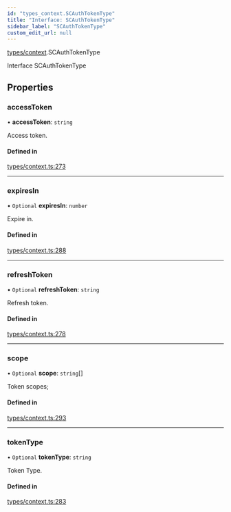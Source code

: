 ```yaml
---
id: "types_context.SCAuthTokenType"
title: "Interface: SCAuthTokenType"
sidebar_label: "SCAuthTokenType"
custom_edit_url: null
---
```


[types/context](../modules/types_context).SCAuthTokenType

Interface SCAuthTokenType

## Properties

### accessToken

• **accessToken**: `string`

Access token.

#### Defined in

[types/context.ts:273](https://github.com/selfcommunity/community-ui/blob/cab08cf/packages/sc-core/src/types/context.ts#L273)

___

### expiresIn

• `Optional` **expiresIn**: `number`

Expire in.

#### Defined in

[types/context.ts:288](https://github.com/selfcommunity/community-ui/blob/cab08cf/packages/sc-core/src/types/context.ts#L288)

___

### refreshToken

• `Optional` **refreshToken**: `string`

Refresh token.

#### Defined in

[types/context.ts:278](https://github.com/selfcommunity/community-ui/blob/cab08cf/packages/sc-core/src/types/context.ts#L278)

___

### scope

• `Optional` **scope**: `string`[]

Token scopes;

#### Defined in

[types/context.ts:293](https://github.com/selfcommunity/community-ui/blob/cab08cf/packages/sc-core/src/types/context.ts#L293)

___

### tokenType

• `Optional` **tokenType**: `string`

Token Type.

#### Defined in

[types/context.ts:283](https://github.com/selfcommunity/community-ui/blob/cab08cf/packages/sc-core/src/types/context.ts#L283)
